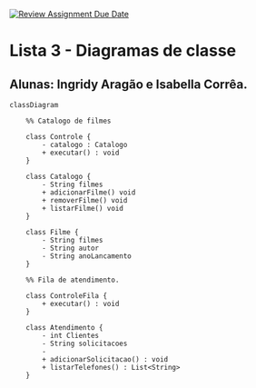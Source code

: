 [![Review Assignment Due Date](https://classroom.github.com/assets/deadline-readme-button-22041afd0340ce965d47ae6ef1cefeee28c7c493a6346c4f15d667ab976d596c.svg)](https://classroom.github.com/a/glaA5tz-)
# Lista 3 - Diagramas de classe

## Alunas: Ingridy Aragão e Isabella Corrêa.


```mermaid
classDiagram
    
    %% Catalogo de filmes
    
    class Controle {
        - catalogo : Catalogo
        + executar() : void 
    }
    
    class Catalogo {
        - String filmes
        + adicionarFilme() void
        + removerFilme() void
        + listarFilme() void
    }
    
    class Filme {
        - String filmes
        - String autor
        - String anoLancamento
    }
    
    %% Fila de atendimento.
    
    class ControleFila {
        + executar() : void
    }
    
    class Atendimento {
        - int Clientes
        - String solicitacoes 
        - 
        + adicionarSolicitacao() : void
        + listarTelefones() : List<String>
    }
        
        

```

